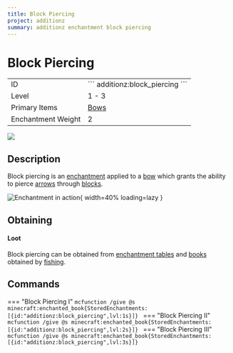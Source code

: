 ```yaml
---
title: Block Piercing
project: additionz
summary: additionz enchantment block piercing
---
```

# Block Piercing
<div class="main_table">
<div class="left_main_table">
<table class="left_table">
    <tbody>
        <tr>
            <td class="first-column">ID</td>
            <td class="second-column">
            ```
            additionz:block_piercing
            ```
            </td>
        </tr>
        <tr id="linear-top">
            <td class="first-column">Level</td>
            <td class="second-column">1 - 3</td>
        </tr>
        <tr id="linear-top">
            <td class="first-column">Primary Items</td>
            <td class="second-column"><a href="https://minecraft.wiki/w/Bow" target="_blank">Bows</a></td>
        </tr>
        <tr id="linear-top">
            <td class="first-column">Enchantment Weight</td>
            <td class="second-column">2</td>
        </tr>
    </tbody>
</table>
</div>
    <img src="/wiki/assets/additionz/items/enchanted_book.png" loading="lazy" class="right_img_table"/>
</div>

## Description
Block piercing is an [enchantment](https://minecraft.wiki/w/Enchanting#Summary_of_enchantments) applied to a [bow](https://minecraft.wiki/w/Bow) which grants the ability to pierce [arrows](https://minecraft.wiki/w/Arrow) through [blocks](https://minecraft.wiki/w/Block). 

![Enchantment in action](https://i.imgur.com/IXTpxoE.gif){ width=40% loading=lazy }

## Obtaining
#### Loot
Block piercing can be obtained from [enchantment tables](https://minecraft.wiki/w/Enchanting_Table) and [books](https://minecraft.wiki/w/Enchanted_Book) obtained by [fishing](https://minecraft.wiki/w/Fishing).

## Commands
=== "Block Piercing I"
    ```mcfunction
    /give @s minecraft:enchanted_book{StoredEnchantments:[{id:"additionz:block_piercing",lvl:1s}]}
    ```
=== "Block Piercing II"
    ```mcfunction
    /give @s minecraft:enchanted_book{StoredEnchantments:[{id:"additionz:block_piercing",lvl:2s}]}
    ```
=== "Block Piercing III"
    ```mcfunction
    /give @s minecraft:enchanted_book{StoredEnchantments:[{id:"additionz:block_piercing",lvl:3s}]}
    ```